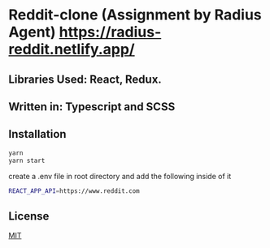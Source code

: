 # Reddit-clone (Assignment by Radius Agent) https://radius-reddit.netlify.app/

## Libraries Used: React, Redux.

## Written in: Typescript and SCSS

## Installation


```bash
yarn
yarn start
```
create a .env file in root directory and add the following inside of it
```bash
REACT_APP_API=https://www.reddit.com
```


## License
[MIT](https://choosealicense.com/licenses/mit/)
